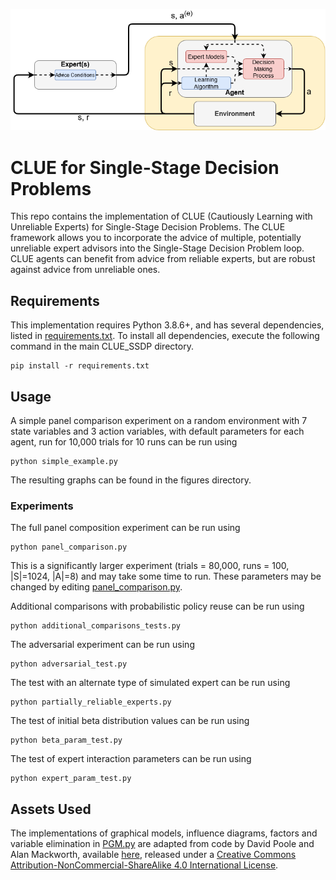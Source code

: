 ![alt text](images/CLUE_ARL.png "A high-level overview of the CLUE algorithm")
# CLUE for Single-Stage Decision Problems
This repo contains the implementation of CLUE (Cautiously Learning with Unreliable Experts) for Single-Stage Decision Problems. The CLUE framework allows you to incorporate the advice of multiple, potentially unreliable expert advisors into the Single-Stage Decision Problem loop. CLUE agents can benefit from advice from reliable experts, but are robust against advice from unreliable ones.

## Requirements
This implementation requires Python 3.8.6+, and has several dependencies, listed in [requirements.txt](requirements.txt). To install all dependencies, execute the following command in the main CLUE_SSDP directory.
```setup
pip install -r requirements.txt
```

## Usage
A simple panel comparison experiment on a random environment with 7 state variables and 3 action variables, with default parameters for each agent, run for 10,000 trials for 10 runs can be run using
```panel
python simple_example.py
```
The resulting graphs can be found in the figures directory.

### Experiments
The full panel composition experiment can be run using
```panel_comparison
python panel_comparison.py
```
This is a significantly larger experiment (trials = 80,000, runs = 100, |S|=1024, |A|=8) and may take some time to run. These parameters may be changed by editing [panel_comparison.py](panel_comparison.py).

Additional comparisons with probabilistic policy reuse can be run using
```additional_comparisons_tests
python additional_comparisons_tests.py
```

The adversarial experiment can be run using
```adversarial_test
python adversarial_test.py
```

The test with an alternate type of simulated expert can be run using
```partially_reliable_experts
python partially_reliable_experts.py
```

The test of initial beta distribution values can be run using
```beta_param_test
python beta_param_test.py
```

The test of expert interaction parameters can be run using
```expert_param_test
python expert_param_test.py
```

## Assets Used
The implementations of graphical models, influence diagrams, factors and variable elimination in [PGM.py](CLUE/PGM.py) are adapted from code by David Poole and Alan Mackworth, available [here](https://artint.info/AIPython/), released under a [Creative Commons Attribution-NonCommercial-ShareAlike 4.0 International License](https://creativecommons.org/licenses/by-nc-sa/4.0/deed.en_US).
